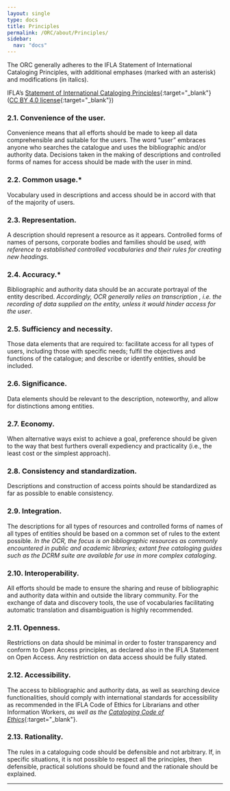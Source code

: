 ```yaml
---
layout: single
type: docs
title: Principles
permalink: /ORC/about/Principles/
sidebar:
  nav: "docs"
---
```


The ORC generally adheres to the IFLA Statement of International Cataloging Principles, with additional emphases (marked with an asterisk) and modifications (in italics).

IFLA’s [Statement of International Cataloging Principles](https://www.ifla.org/files/assets/cataloguing/icp/icp_2016-en.pdf){:target="_blank"} ([CC BY 4.0 license](https://creativecommons.org/licenses/by/4.0/){:target="_blank"})

### 2.1. Convenience of the user. 
Convenience means that all efforts should be made to keep all data comprehensible and suitable for the users. The word “user” embraces anyone who searches the catalogue and uses the bibliographic and/or authority data. Decisions taken in the making of descriptions and controlled forms of names for access should be made with the user in mind.

### 2.2. Common usage.*
Vocabulary used in descriptions and access should be in accord with that of the majority of users. 

### 2.3. Representation. 
A description should represent a resource as it appears. Controlled forms of names of persons, corporate bodies and families should be _used, with reference to established controlled vocabularies and their rules for creating new headings._

### 2.4. Accuracy.*
Bibliographic and authority data should be an accurate portrayal of the entity described. _Accordingly, OCR generally relies on transcription , i.e. the recording of data supplied on the entity, unless it would hinder access for the user_.

### 2.5. Sufficiency and necessity. 
Those data elements that are required to: facilitate access for all types of users, including those with specific needs; fulfil the objectives and functions of the catalogue; and describe or identify entities, should be included. 

### 2.6. Significance. 
Data elements should be relevant to the description, noteworthy, and allow for distinctions among entities.

### 2.7. Economy. 
When alternative ways exist to achieve a goal, preference should be given to the way that best furthers overall expediency and practicality (i.e., the least cost or the simplest approach).

### 2.8. Consistency and standardization. 
Descriptions and construction of access points should be standardized as far as possible to enable consistency.

### 2.9. Integration. 
The descriptions for all types of resources and controlled forms of names of all types of entities should be based on a common set of rules to the extent possible. _In the OCR, the focus is on bibliographic resources as commonly encountered in public and academic libraries; extant free cataloging guides such as the DCRM suite are available for use in more complex cataloging_.

### 2.10. Interoperability. 
All efforts should be made to ensure the sharing and reuse of bibliographic and authority data within and outside the library community. For the exchange of data and discovery tools, the use of vocabularies facilitating automatic translation and disambiguation is highly recommended.

### 2.11. Openness. 
Restrictions on data should be minimal in order to foster transparency and conform to Open Access principles, as declared also in the IFLA Statement on Open Access. Any restriction on data access should be fully stated.

### 2.12. Accessibility. 
The access to bibliographic and authority data, as well as searching device functionalities, should comply with international standards for accessibility as recommended in the IFLA Code of Ethics for Librarians and other Information Workers, _as well as the_ [_Cataloging Code of Ethics_](https://sites.google.com/view/cataloging-ethics/home){:target="_blank"}.

### 2.13. Rationality. 
The rules in a cataloguing code should be defensible and not arbitrary. If, in specific situations, it is not possible to respect all the principles, then defensible, practical solutions should be found and the rationale should be explained.

---
